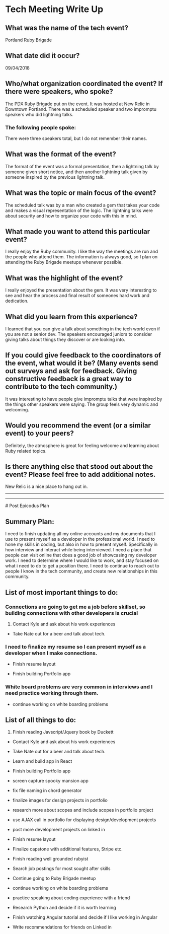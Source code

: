 # Tech Meeting Write Up
## What was the name of the tech event?

Portland Ruby Brigade
## What date did it occur?

09/04/2018

## Who/what organization coordinated the event? If there were speakers, who spoke?
The PDX Ruby Brigade put on the event. It was hosted at New Relic in Downtown Portland. There was a scheduled speaker and two impromptu speakers who did lightning talks.

### The following people spoke:

There were three speakers total, but I do not remember their names.


## What was the format of the event?

The format of the event was a formal presentation, then a lightning talk by someone given short notice, and then another lightning talk given by someone inspired by the previous lightning talk.

## What was the topic or main focus of the event?

The scheduled talk was by a man who created a gem that takes your code and makes a visual representation of the logic. The lightning talks were about security and how to organize your code with this in mind.

## What made you want to attend this particular event?

I really enjoy the Ruby community. I like the way the meetings are run and the people who attend them. The information is always good, so I plan on attending the Ruby Brigade meetups whenever possible.

## What was the highlight of the event?

I really enjoyed the presentation about the gem. It was very interesting to see and hear the process and final result of someones hard work and dedication.


## What did you learn from this experience?

I learned that you can give a talk about something in the tech world even if you are not a senior dev. The speakers encouraged juniors to consider giving talks about things they discover or are looking into.

## If you could give feedback to the coordinators of the event, what would it be? (Many events send out surveys and ask for feedback. Giving constructive feedback is a great way to contribute to the tech community.)

It was interesting to have people give impromptu talks that were inspired by the things other speakers were saying. The group feels very dynamic and welcoming.

## Would you recommend the event (or a similar event) to your peers?

Definitely, the atmosphere is great for feeling welcome and learning about Ruby related topics.

## Is there anything else that stood out about the event? Please feel free to add additional notes.

New Relic is a nice place to hang out in.

<hr>

<hr>
# Post Epicodus Plan

## Summary Plan:

I need to finish updating all my online accounts and my documents that I use to present myself as a developer in the professional world. I need to hone my skills in coding, but also in how to present myself. Specifically in how interview and interact while being interviewed. I need a place that people can visit online that does a good job of showcasing my developer work. I need to determine where I would like to work, and stay focused on what i need to do to get a position there. I need to continue to reach out to people I know in the tech community, and create new relationships in this community.

## List of most important things to do:

### Connections are going to get me a job before skillset, so building connections with other developers is crucial
1. Contact Kyle and ask about his work experiences

* Take Nate out for a beer and talk about tech.

### I need to finalize my resume so I can present myself as a developer when I make connections.

* Finish resume layout

* Finish building Portfolio app

### White board problems are very common in interviews and I need practice working through them.

* continue working on white boarding problems

## List of all things to do:

1.  Finish reading Javscript/Jquery book by Duckett

* Contact Kyle and ask about his work experiences

* Take Nate out for a beer and talk about tech.

* Learn and build app in React

* Finish building Portfolio app

* screen capture spooky mansion app

* fix file naming in chord generator

* finalize images for design projects in portfolio

* research more about scopes and include scopes in portfolio project

* use AJAX call in portfolio for displaying design/development projects

* post more development projects on linked in

* Finish resume layout

* Finalize capstone with additional features, Stripe etc.

* Finish reading well grounded rubyist

* Search job postings for most sought after skills

* Continue going to Ruby Brigade meetup

* continue working on white boarding problems

* practice speaking about coding experience with a friend

* Research Python and decide if it is worth learning

* Finish watching Angular tutorial and decide if I like working in Angular

* Write recommendations for friends on Linked in
